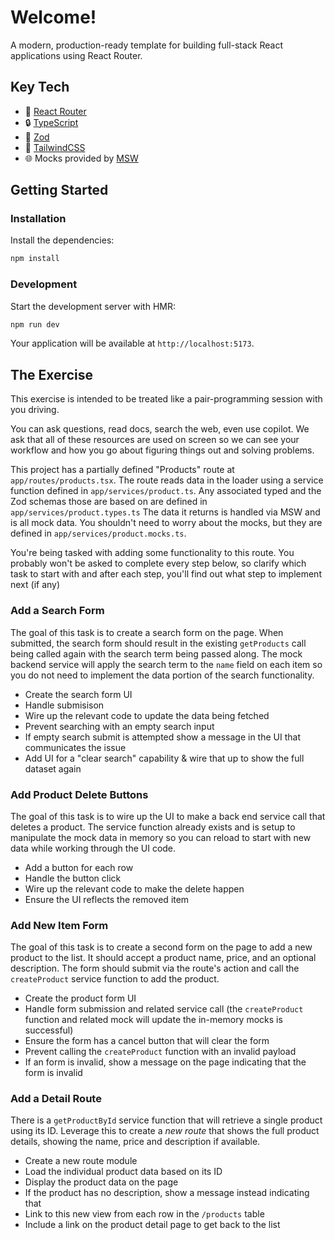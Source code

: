 # Welcome!

A modern, production-ready template for building full-stack React applications using React Router.

## Key Tech

- 🚀 [React Router](https://reactrouter.com/)
- 🔒 [TypeScript](https://www.typescriptlang.org/)
- 🦹 [Zod](https://zod.dev/)
- 🎉 [TailwindCSS](https://tailwindcss.com/)
- 🌐 Mocks provided by [MSW](https://mswjs.io/)

## Getting Started

### Installation

Install the dependencies:

```bash
npm install
```

### Development

Start the development server with HMR:

```bash
npm run dev
```

Your application will be available at `http://localhost:5173`.

## The Exercise

This exercise is intended to be treated like a pair-programming session with you driving.

You can ask questions, read docs, search the web, even use copilot. We ask that all of these resources are used on screen so we can see your workflow and how you go about figuring things out and solving problems.

This project has a partially defined "Products" route at `app/routes/products.tsx`. The route reads data in the loader using a service function defined in `app/services/product.ts`. Any associated typed and the Zod schemas those are based on are defined in `app/services/product.types.ts` The data it returns is handled via MSW and is all mock data. You shouldn't need to worry about the mocks, but they are defined in `app/services/product.mocks.ts`.

You're being tasked with adding some functionality to this route. You probably won't be asked to complete every step below, so clarify which task to start with and after each step, you'll find out what step to implement next (if any)

### Add a Search Form

The goal of this task is to create a search form on the page. When submitted, the search form should result in the existing `getProducts` call being called again with the search term being passed along. The mock backend service will apply the search term to the `name` field on each item so you do not need to implement the data portion of the search functionality.

- Create the search form UI
- Handle submisison
- Wire up the relevant code to update the data being fetched
- Prevent searching with an empty search input
- If empty search submit is attempted show a message in the UI that communicates the issue
- Add UI for a "clear search" capability & wire that up to show the full dataset again

### Add Product Delete Buttons

The goal of this task is to wire up the UI to make a back end service call that deletes a product. The service function already exists and is setup to manipulate the mock data in memory so you can reload to start with new data while working through the UI code.

- Add a button for each row
- Handle the button click
- Wire up the relevant code to make the delete happen
- Ensure the UI reflects the removed item

### Add New Item Form

The goal of this task is to create a second form on the page to add a new product to the list. It should accept a product name, price, and an optional description. The form should submit via the route's action and call the `createProduct` service function to add the product.

- Create the product form UI
- Handle form submission and related service call (the `createProduct` function and related mock will update the in-memory mocks is successful)
- Ensure the form has a cancel button that will clear the form
- Prevent calling the `createProduct` function with an invalid payload
- If an form is invalid, show a message on the page indicating that the form is invalid

### Add a Detail Route

There is a `getProductById` service function that will retrieve a single product using its ID. Leverage this to create a _new route_ that shows the full product details, showing the name, price and description if available.

- Create a new route module
- Load the individual product data based on its ID
- Display the product data on the page
- If the product has no description, show a message instead indicating that
- Link to this new view from each row in the `/products` table
- Include a link on the product detail page to get back to the list
